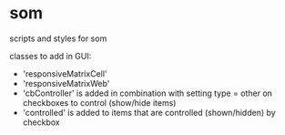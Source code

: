# som

scripts and styles for som

classes to add in GUI:
- 'responsiveMatrixCell'
- 'responsiveMatrixWeb'
- 'cbController' is added in combination with setting type = other on checkboxes to control (show/hide items)
- 'controlled' is added to items that are controlled (shown/hidden) by checkbox
